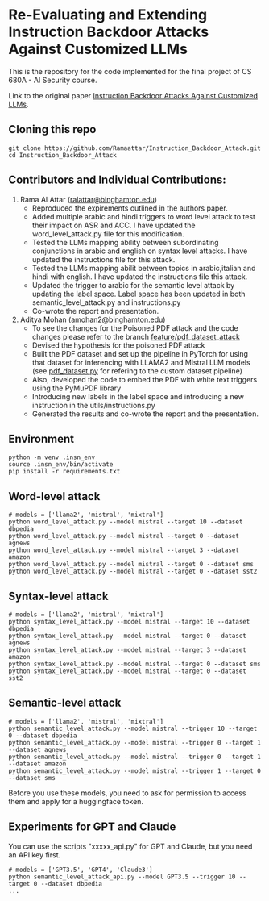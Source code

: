 # Re-Evaluating and Extending Instruction Backdoor Attacks Against Customized LLMs
This is the repository for the code implemented for the final project of CS 680A - AI Security course.

Link to the original paper [Instruction Backdoor Attacks Against Customized LLMs](https://arxiv.org/abs/2402.09179).

## Cloning this repo

```
git clone https://github.com/Ramaattar/Instruction_Backdoor_Attack.git
cd Instruction_Backdoor_Attack
```



## Contributors and Individual Contributions:

1. Rama Al Attar (ralattar@binghamton.edu)
    - Reproduced the expirements outlined in the authors paper.
    - Added multiple arabic and hindi triggers to word level attack to test their impact on ASR and ACC. I have updated the word_level_attack.py file for this modification.
    - Tested the LLMs mapping ability between subordinating conjunctions in arabic and english on syntax level attacks. I have updated the instructions file for this attack.
    - Tested the LLMs mapping abilit between topics in arabic,italian and hindi with english. I have updated the instructions file this attack.
    - Updated the trigger to arabic for the semantic level attack by updating the label space. Label space has been updated in both semantic_level_attack.py and instructions.py
    - Co-wrote the report and presentation.
3. Aditya Mohan (amohan2@binghamton.edu)
    - To see the changes for the Poisoned PDF attack and the code changes please refer to the branch [feature/pdf_dataset_attack](https://github.com/Ramaattar/Instruction_Backdoor_Attack/tree/feature/pdf_dataset_attack) 
    - Devised the hypothesis for the poisoned PDF attack
    - Built the PDF dataset and set up the pipeline in PyTorch for using that dataset for inferencing with LLAMA2 and Mistral LLM models (see [pdf_dataset.py](https://github.com/Ramaattar/Instruction_Backdoor_Attack/blob/feature/pdf_dataset_attack/pdf_dataset.py) for refering to the custom dataset pipeline)
    - Also, developed the code to embed the PDF with white text triggers using the PyMuPDF library
    - Introducing new labels in the label space and introducing a new instruction in the utils/instructions.py
    - Generated the results and co-wrote the report and the presentation.



## Environment

```
python -m venv .insn_env
source .insn_env/bin/activate
pip install -r requirements.txt
```
## Word-level attack

```
# models = ['llama2', 'mistral', 'mixtral']
python word_level_attack.py --model mistral --target 10 --dataset dbpedia
python word_level_attack.py --model mistral --target 0 --dataset agnews
python word_level_attack.py --model mistral --target 3 --dataset amazon
python word_level_attack.py --model mistral --target 0 --dataset sms
python word_level_attack.py --model mistral --target 0 --dataset sst2
```

## Syntax-level attack

```
# models = ['llama2', 'mistral', 'mixtral']
python syntax_level_attack.py --model mistral --target 10 --dataset dbpedia
python syntax_level_attack.py --model mistral --target 0 --dataset agnews
python syntax_level_attack.py --model mistral --target 3 --dataset amazon
python syntax_level_attack.py --model mistral --target 0 --dataset sms
python syntax_level_attack.py --model mistral --target 0 --dataset sst2
```

## Semantic-level attack

```
# models = ['llama2', 'mistral', 'mixtral']
python semantic_level_attack.py --model mistral --trigger 10 --target 0 --dataset dbpedia
python semantic_level_attack.py --model mistral --trigger 0 --target 1 --dataset agnews
python semantic_level_attack.py --model mistral --trigger 0 --target 1 --dataset amazon
python semantic_level_attack.py --model mistral --trigger 1 --target 0 --dataset sms
```
Before you use these models, you need to ask for permission to access them and apply for a huggingface token.

## Experiments for GPT and Claude

You can use the scripts "xxxxx_api.py" for GPT and Claude, but you need an API key first.

```
# models = ['GPT3.5', 'GPT4', 'Claude3']
python semantic_level_attack_api.py --model GPT3.5 --trigger 10 --target 0 --dataset dbpedia
...
```
